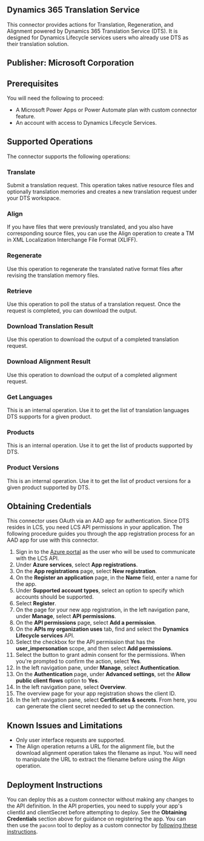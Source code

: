 ## Dynamics 365 Translation Service

This connector provides actions for Translation, Regeneration, and Alignment powered by Dynamics 365 Translation Service (DTS). It is designed for Dynamics Lifecycle services users who already use DTS as their translation solution. 

## Publisher: Microsoft Corporation

## Prerequisites
You will need the following to proceed:
* A Microsoft Power Apps or Power Automate plan with custom connector feature.
* An account with access to Dynamics Lifecycle Services.

## Supported Operations
The connector supports the following operations:
### Translate
Submit a translation request. This operation takes native resource files and optionally translation memories and creates a new translation request under your DTS workspace. 
### Align 
If you have files that were previously translated, and you also have corresponding source files, you can use the Align operation to create a TM in XML Localization Interchange File Format (XLIFF).
### Regenerate
Use this operation to regenerate the translated native format files after revising the translation memory files.
### Retrieve 
Use this operation to poll the status of a translation request. Once the request is completed, you can download the output.
### Download Translation Result
Use this operation to download the output of a completed translation request.
### Download Alignment Result
Use this operation to download the output of a completed alignment request.
### Get Languages
This is an internal operation. Use it to get the list of translation languages DTS supports for a given product.
### Products
This is an internal operation. Use it to get the list of products supported by DTS.
### Product Versions
This is an internal operation. Use it to get the list of product versions for a given product supported by DTS.

## Obtaining Credentials
This connector uses OAuth via an AAD app for authentication. Since DTS resides in LCS, you need LCS API permissions in your application. The following procedure guides you through the app registration process for an AAD app for use with this connector.

1. Sign in to the [Azure portal](https://portal.azure.com/) as the user who will be used to communicate with the LCS API.
2. Under **Azure services**, select **App registrations**. 
3. On the **App registrations** page, select **New registration**.
4. On the **Register an application** page, in the **Name** field, enter a name for the app.
5. Under **Supported account types**, select an option to specify which accounts should be supported.
6. Select **Register**.
7. On the page for your new app registration, in the left navigation pane, under **Manage**, select **API permissions**.
8. On the **API permissions** page, select **Add a permission**.
9. On the **APIs my organization uses** tab, find and select the **Dynamics Lifecycle services** API.
10. Select the checkbox for the API permission that has the **user\_impersonation** scope, and then select **Add permissions**.
11. Select the button to grant admin consent for the permissions. When you're prompted to confirm the action, select **Yes**.
12. In the left navigation pane, under **Manage**, select **Authentication**.
13. On the **Authentication** page, under **Advanced settings**, set the **Allow public client flows** option to **Yes**.
14. In the left navigation pane, select **Overview**.
15. The overview page for your app registration shows the client ID. 
16. In the left navigation pane, select **Certificates & secrets**. From here, you can generate the client secret needed to set up the connection.

## Known Issues and Limitations
* Only user interface requests are supported.
* The Align operation returns a URL for the alignment file, but the download alignment operation takes the filename as input. You will need to manipulate the URL to extract the filename before using the Align operation.

## Deployment Instructions
You can deploy this as a custom connector without making any changes to the API definition. In the API properties, you need to supply your app's clientId and clientSecret before attempting to deploy. See the **Obtaining Credentials** section above for guidance on registering  the app. You can then use the `paconn` tool to deploy as a custom connector by [following these instructions](https://docs.microsoft.com/en-us/connectors/custom-connectors/paconn-cli).







